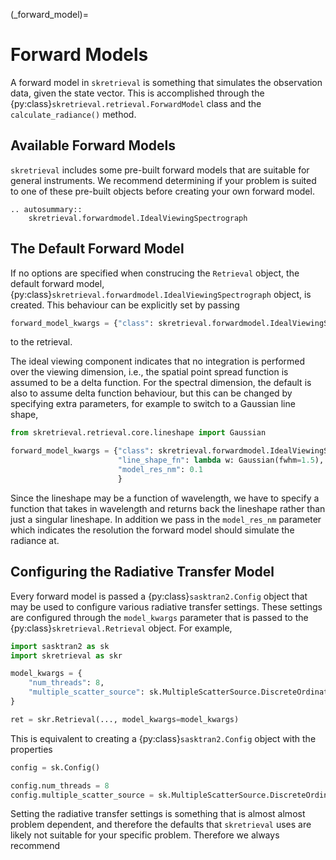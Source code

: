 (_forward_model)=
# Forward Models
A forward model in `skretrieval` is something that simulates the observation data, given the state vector.
This is accomplished through the {py:class}`skretrieval.retrieval.ForwardModel` class
and the `calculate_radiance()` method.


## Available Forward Models
`skretrieval` includes some pre-built forward models that are suitable for general instruments.  We recommend
determining if your problem is suited to one of these pre-built objects before creating your
own forward model.

```{eval-rst}
.. autosummary::
    skretrieval.forwardmodel.IdealViewingSpectrograph
```

## The Default Forward Model
If no options are specified when construcing the `Retrieval` object,
the default forward model, {py:class}`skretrieval.forwardmodel.IdealViewingSpectrograph` object, is created.
This behaviour can be explicitly set by passing

```python
forward_model_kwargs = {"class": skretrieval.forwardmodel.IdealViewingSpectrograph}
```

to the retrieval.

The ideal viewing component indicates that no integration is performed over the viewing dimension, i.e.,
the spatial point spread function is assumed to be a delta function.
For the spectral dimension, the default is also to assume delta function behaviour, but this can be changed
by specifying extra parameters, for example to switch to a Gaussian line shape,

```python
from skretrieval.retrieval.core.lineshape import Gaussian

forward_model_kwargs = {"class": skretrieval.forwardmodel.IdealViewingSpectrograph,
                        "line_shape_fn": lambda w: Gaussian(fwhm=1.5),
                        "model_res_nm": 0.1
                        }
```

Since the lineshape may be a function of wavelength, we have to specify a function that takes in
wavelength and returns back the lineshape rather than just a singular lineshape.
In addition we pass in the `model_res_nm` parameter which indicates the resolution the forward model
should simulate the radiance at.

## Configuring the Radiative Transfer Model
Every forward model is passed a {py:class}`sasktran2.Config` object that may be used to configure
various radiative transfer settings.  These settings are configured through the `model_kwargs`
parameter that is passed to the {py:class}`skretrieval.Retrieval` object. For example,

```python
import sasktran2 as sk
import skretrieval as skr

model_kwargs = {
    "num_threads": 8,
    "multiple_scatter_source": sk.MultipleScatterSource.DiscreteOrdinates
}

ret = skr.Retrieval(..., model_kwargs=model_kwargs)
```

This is equivalent to creating a {py:class}`sasktran2.Config` object with the properties

```python
config = sk.Config()

config.num_threads = 8
config.multiple_scatter_source = sk.MultipleScatterSource.DiscreteOrdinates
```

Setting the radiative transfer settings is something that is almost almost problem
dependent, and therefore the defaults that `skretrieval` uses are likely not
suitable for your specific problem.  Therefore we always recommend
